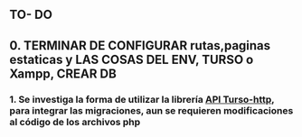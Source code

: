## TO- DO

## 0. TERMINAR DE CONFIGURAR rutas,paginas estaticas y LAS COSAS DEL ENV, TURSO o Xampp, CREAR DB

### 1. Se investiga la forma de utilizar la librería [API Turso-http](https://github.com/darkterminal/turso-http), para integrar las migraciones, aun se requieren modificaciones al código de los archivos php
